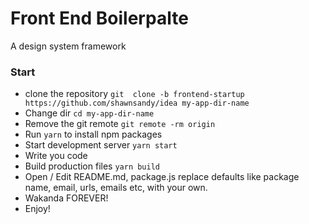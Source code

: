 # Front End Boilerpalte
A design system framework

### Start

* clone the repository `git  clone -b frontend-startup https://github.com/shawnsandy/idea my-app-dir-name`
* Change dir `cd my-app-dir-name`
* Remove the git remote `git remote -rm origin`
* Run `yarn` to install npm packages
* Start development server `yarn start`
* Write you code
* Build production files `yarn build`
* Open / Edit README.md, package.js replace defaults like package name, email, urls, emails etc, with your own.
* Wakanda FOREVER!
* Enjoy! 
